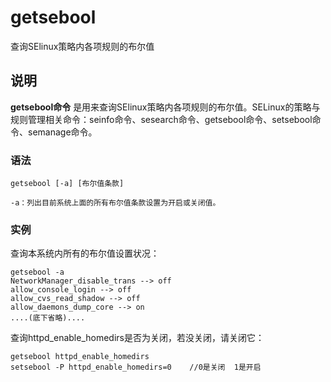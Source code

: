 getsebool
===

查询SElinux策略内各项规则的布尔值

## 说明

**getsebool命令** 是用来查询SElinux策略内各项规则的布尔值。SELinux的策略与规则管理相关命令：seinfo命令、sesearch命令、getsebool命令、setsebool命令、semanage命令。

### 语法  

```
getsebool [-a] [布尔值条款]
```

  

```
-a：列出目前系统上面的所有布尔值条款设置为开启或关闭值。
```

### 实例  

查询本系统内所有的布尔值设置状况：

```
getsebool -a
NetworkManager_disable_trans --> off
allow_console_login --> off
allow_cvs_read_shadow --> off
allow_daemons_dump_core --> on
....(底下省略)....
```

查询httpd_enable_homedirs是否为关闭，若没关闭，请关闭它：

```
getsebool httpd_enable_homedirs
setsebool -P httpd_enable_homedirs=0    //0是关闭  1是开启

```


